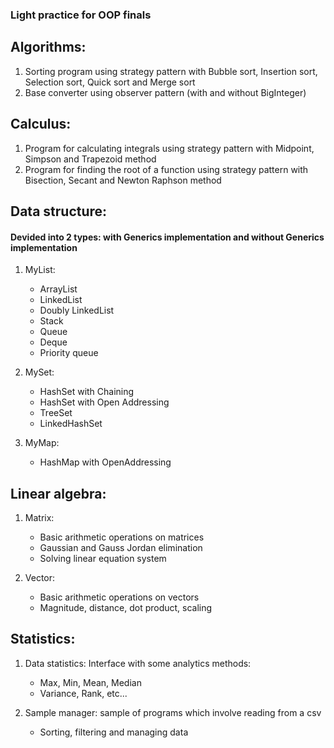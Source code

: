 ### Light practice for OOP finals

## Algorithms:

1. Sorting program using strategy pattern with Bubble sort, Insertion sort, Selection sort, Quick sort and Merge sort
2. Base converter using observer pattern (with and without BigInteger)

## Calculus:

1. Program for calculating integrals using strategy pattern with Midpoint, Simpson and Trapezoid method
2. Program for finding the root of a function using strategy pattern with Bisection, Secant and Newton Raphson method

## Data structure:

#### Devided into 2 types: with Generics implementation and without Generics implementation

1. MyList:
   - ArrayList
   - LinkedList
   - Doubly LinkedList
   - Stack
   - Queue
   - Deque
   - Priority queue

2. MySet:
   - HashSet with Chaining
   - HashSet with Open Addressing
   - TreeSet
   - LinkedHashSet

3. MyMap:
   - HashMap with OpenAddressing

## Linear algebra:

1. Matrix:
   - Basic arithmetic operations on matrices
   - Gaussian and Gauss Jordan elimination
   - Solving linear equation system

2. Vector:
   - Basic arithmetic operations on vectors
   - Magnitude, distance, dot product, scaling

## Statistics:

1. Data statistics: Interface with some analytics methods:
   - Max, Min, Mean, Median
   - Variance, Rank, etc...

2. Sample manager: sample of programs which involve reading from a csv
   - Sorting, filtering and managing data
       

